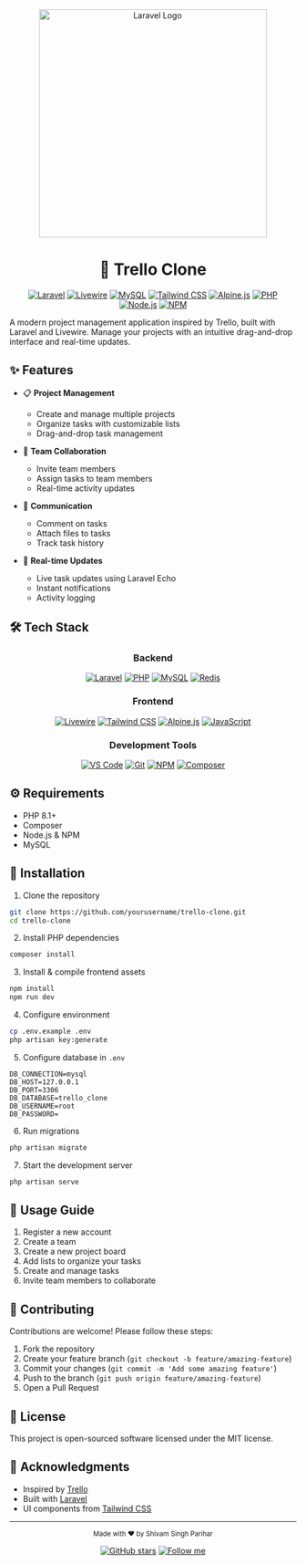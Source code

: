 <div align="center">
  <img src="https://raw.githubusercontent.com/laravel/art/master/logo-lockup/5%20SVG/2%20CMYK/1%20Full%20Color/laravel-logolockup-cmyk-red.svg" width="400" alt="Laravel Logo">

  # 🎯 Trello Clone
  
  [![Laravel](https://img.shields.io/badge/Laravel-FF2D20?style=for-the-badge&logo=laravel&logoColor=white)](https://laravel.com)
  [![Livewire](https://img.shields.io/badge/Livewire-FB70A9?style=for-the-badge&logo=livewire&logoColor=white)](https://laravel-livewire.com)
  [![MySQL](https://img.shields.io/badge/MySQL-4479A1?style=for-the-badge&logo=mysql&logoColor=white)](https://www.mysql.com)
  [![Tailwind CSS](https://img.shields.io/badge/Tailwind_CSS-38B2AC?style=for-the-badge&logo=tailwind-css&logoColor=white)](https://tailwindcss.com)
  [![Alpine.js](https://img.shields.io/badge/Alpine.js-8BC0D0?style=for-the-badge&logo=alpine.js&logoColor=black)](https://alpinejs.dev)
  [![PHP](https://img.shields.io/badge/PHP-777BB4?style=for-the-badge&logo=php&logoColor=white)](https://php.net)
  [![Node.js](https://img.shields.io/badge/Node.js-339933?style=for-the-badge&logo=nodedotjs&logoColor=white)](https://nodejs.org)
  [![NPM](https://img.shields.io/badge/npm-CB3837?style=for-the-badge&logo=npm&logoColor=white)](https://www.npmjs.com)
</div>

A modern project management application inspired by Trello, built with Laravel and Livewire. Manage your projects with an intuitive drag-and-drop interface and real-time updates.

## ✨ Features

- 📋 **Project Management**
  - Create and manage multiple projects
  - Organize tasks with customizable lists
  - Drag-and-drop task management
  
- 👥 **Team Collaboration**
  - Invite team members
  - Assign tasks to team members
  - Real-time activity updates
  
- 💬 **Communication**
  - Comment on tasks
  - Attach files to tasks
  - Track task history
  
- 🚀 **Real-time Updates**
  - Live task updates using Laravel Echo
  - Instant notifications
  - Activity logging

## 🛠️ Tech Stack

<div align="center">

### Backend
[![Laravel](https://img.shields.io/badge/Laravel-FF2D20?style=for-the-badge&logo=laravel&logoColor=white)](https://laravel.com)
[![PHP](https://img.shields.io/badge/PHP-777BB4?style=for-the-badge&logo=php&logoColor=white)](https://php.net)
[![MySQL](https://img.shields.io/badge/MySQL-4479A1?style=for-the-badge&logo=mysql&logoColor=white)](https://www.mysql.com)
[![Redis](https://img.shields.io/badge/Redis-DC382D?style=for-the-badge&logo=redis&logoColor=white)](https://redis.io)

### Frontend
[![Livewire](https://img.shields.io/badge/Livewire-FB70A9?style=for-the-badge&logo=livewire&logoColor=white)](https://laravel-livewire.com)
[![Tailwind CSS](https://img.shields.io/badge/Tailwind_CSS-38B2AC?style=for-the-badge&logo=tailwind-css&logoColor=white)](https://tailwindcss.com)
[![Alpine.js](https://img.shields.io/badge/Alpine.js-8BC0D0?style=for-the-badge&logo=alpine.js&logoColor=black)](https://alpinejs.dev)
[![JavaScript](https://img.shields.io/badge/JavaScript-F7DF1E?style=for-the-badge&logo=javascript&logoColor=black)](https://developer.mozilla.org/en-US/docs/Web/JavaScript)

### Development Tools
[![VS Code](https://img.shields.io/badge/VS_Code-007ACC?style=for-the-badge&logo=visual-studio-code&logoColor=white)](https://code.visualstudio.com)
[![Git](https://img.shields.io/badge/Git-F05032?style=for-the-badge&logo=git&logoColor=white)](https://git-scm.com)
[![NPM](https://img.shields.io/badge/npm-CB3837?style=for-the-badge&logo=npm&logoColor=white)](https://www.npmjs.com)
[![Composer](https://img.shields.io/badge/Composer-885630?style=for-the-badge&logo=composer&logoColor=white)](https://getcomposer.org)

</div>

## ⚙️ Requirements

- PHP 8.1+
- Composer
- Node.js & NPM
- MySQL

## 🚀 Installation

1. Clone the repository
```bash
git clone https://github.com/yourusername/trello-clone.git
cd trello-clone
```

2. Install PHP dependencies
```bash
composer install
```

3. Install & compile frontend assets
```bash
npm install
npm run dev
```

4. Configure environment
```bash
cp .env.example .env
php artisan key:generate
```

5. Configure database in `.env`
```env
DB_CONNECTION=mysql
DB_HOST=127.0.0.1
DB_PORT=3306
DB_DATABASE=trello_clone
DB_USERNAME=root
DB_PASSWORD=
```

6. Run migrations
```bash
php artisan migrate
```

7. Start the development server
```bash
php artisan serve
```

## 🎯 Usage Guide

1. Register a new account
2. Create a team
3. Create a new project board
4. Add lists to organize your tasks
5. Create and manage tasks
6. Invite team members to collaborate

## 🤝 Contributing

Contributions are welcome! Please follow these steps:

1. Fork the repository
2. Create your feature branch (`git checkout -b feature/amazing-feature`)
3. Commit your changes (`git commit -m 'Add some amazing feature'`)
4. Push to the branch (`git push origin feature/amazing-feature`)
5. Open a Pull Request

## 📝 License

This project is open-sourced software licensed under the MIT license.

## 🙏 Acknowledgments

- Inspired by [Trello](https://trello.com)
- Built with [Laravel](https://laravel.com)
- UI components from [Tailwind CSS](https://tailwindcss.com)

---
<div align="center">
  <sub>Made with ❤️ by Shivam Singh Parihar</sub>
  
  [![GitHub stars](https://img.shields.io/github/stars/yourusername/trello-clone?style=social)](https://github.com/Shivam-Singh-Parihar/trello-clone)
  [![Follow me](https://img.shields.io/github/followers/yourusername?style=social)](https://github.com/Shivam-Singh-Parihar)
</div>
